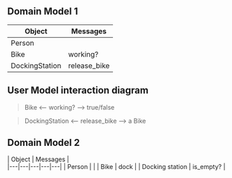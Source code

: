 
## Domain Model 1

| Object  | Messages  |   
|---|---|
| Person  |  |
|  Bike | working? |
| DockingStation | release_bike |

## User Model interaction diagram  

> Bike <-- working? --> true/false

> DockingStation <-- release_bike --> a Bike

## Domain Model 2

| Object  | Messages  |   
|---|---|---|---|---|
| Person  |  |
|  Bike | dock |
|  Docking station | is_empty? |